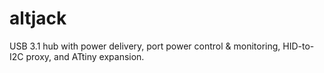 # altjack
USB 3.1 hub with power delivery, port power control &amp; monitoring, HID-to-I2C proxy, and ATtiny expansion.
